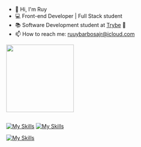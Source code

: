- :wave: Hi, I'm Ruy
- 💻 Front-end Developer | Full Stack student
- :books: Software Development student at <a href="https://www.betrybe.com/">Trybe</a> :rocket: <br>
- 📫 How to reach me: ruuybarbosajr@icloud.com

<div>
  <a href="https://github.com/Ruuybarbosajr">
  <img height="180em" src="https://github-readme-stats.vercel.app/api?username=Ruuybarbosajr&show_icons=true&theme=merko&include_all_commits=true&count_private=true"/>
</div>

##
  
  [![My Skills](https://skills.thijs.gg/icons?i=instagram&theme=dark)](https://www.instagram.com/ruuybarbosajr/)    [![My Skills](https://skills.thijs.gg/icons?i=linkedin&theme=dark)](https://www.linkedin.com/in/ruybarbosajr/)

  
  [![My Skills](https://skills.thijs.gg/icons?i=js,html,css,nodejs,bootstrap,express,prisma,mysql,ts,docker,git,react,redux,jest&theme=dark)](#)
  
